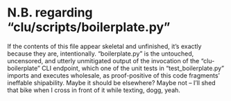 N.B. regarding “clu/scripts/boilerplate.py”
===========================================

If the contents of this file appear skeletal and unfinished, it’s exactly because they are, intentionally. “boilerplate.py”
is the untouched, uncensored, and utterly unmitigated output of the invocation of the “clu-boilerplate” CLI endpoint, which
one of the unit tests in “test_boilerplate.py” imports and executes wholesale, as proof-positive of this code fragments’ 
ineffable shipability. Maybe it should be elsewhere? Maybe not – I’ll shed that bike when I cross in front of it while texting,
dogg, yeah.
